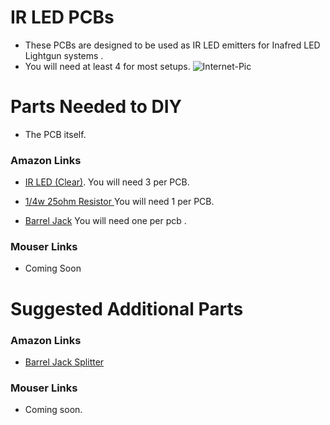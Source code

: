# IR LED PCBs #

- These PCBs are designed to be used as IR LED emitters for Inafred LED Lightgun systems .
- You will need at least 4 for most setups.
![Internet-Pic](https://github.com/user-attachments/assets/3d81809d-8e84-48bf-9d76-b738913d0466)


# Parts Needed to DIY #

- The PCB itself.

### Amazon Links ###
- [IR LED (Clear)](https://amzn.to/416dUVD). You will need 3 per PCB.

- [1/4w 25ohm Resistor ](https://amzn.to/3Lp8Zrx) You will need 1 per PCB.

- [Barrel Jack](https://a.co/d/3gGxRyi) You will need one per pcb .

### Mouser Links ###
- Coming Soon

# Suggested Additional Parts #

### Amazon Links ###

- [Barrel Jack Splitter](https://a.co/d/0fGnBxz)

### Mouser Links ###
- Coming soon.
